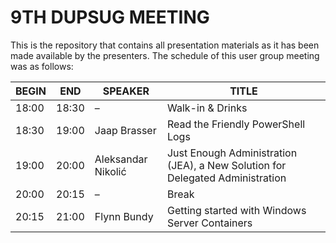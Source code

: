# 9TH DUPSUG MEETING

This is the repository that contains all presentation materials as it has been made available by the presenters. The schedule of this user group meeting was as follows:

BEGIN | END | SPEAKER | TITLE
------|-----|---------|------
18:00 | 18:30 | –   | Walk-in & Drinks
18:30 | 19:00 | Jaap Brasser | Read the Friendly PowerShell Logs
19:00 | 20:00 | Aleksandar Nikolić | Just Enough Administration (JEA), a New Solution for Delegated Administration
20:00 | 20:15 | –   | Break
20:15 | 21:00 | Flynn Bundy | Getting started with Windows Server Containers